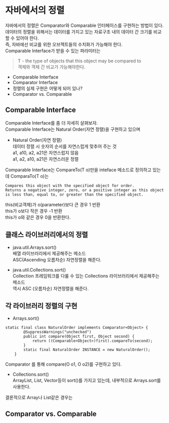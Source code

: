 # 자바에서의 정렬  
자바에서의 정렬은 Comparator<T>와 Comparable<T> 인터페이스를 구현하는 방법이 있다.  
데이터의 정렬을 위해서는 데이터를 가지고 있는 자료구조 내의 데이터 간 크기를 비교할 수 있어야 한다.  
즉, 자바에선 비교를 위한 오브젝트들의 수치화가 가능해야 한다.  
Comparable<T> Interface가 받을 수 있는 파라미터는 
> T - the type of objects that this object may be compared to  
객체와 객체 간 비교가 가능해야한다.  
  
  - Comparable Interface    
  - Comparator Interface  
  - 정렬의 실제 구현은 어떻게 되어 있나?  
  - Comparator vs. Comparable  

## Comparable Interface  
Comparable Interface를 좀 더 자세히 살펴보자.  
Comparable Interface는 Natural Order(자연 정렬)을 구현하고 있으며 
  - Natural Order(자연 정렬)  
  데이터 정렬 시 숫자의 순서를 자연스럽게 맞추어 주는 것  
  a1, a10, a2, a21은 자연스럽지 않음  
  a1, a2, a10, a21은 자연스러운 정렬  


Comparable<T> Interface는 CompareTo(T o)만을 inteface 메소드로 정의하고 있는데 ComparaTo(T o)는  
  ```
  Compares this object with the specified object for order.  
  Returns a negative integer, zero, or a positive integer as this object is less than, equal to, or greater than the specified object.  
  ```
this(비교객체)가 o(parameter)보다 큰 경우 1 반환  
this가 o보다 작은 경우 -1 반환  
this가 o와 같은 경우 0을 반환한다.  


## 클래스 라이브러리에서의 정렬
- java.util.Arrays.sort()  
  배열 라이브러리에서 제공해주는 메소드  
  ASC(Ascending 오름차순) 자연정렬을 해준다.  
  
- java.util.Collections.sort()  
  Collection 프레임워크를 다룰 수 있는 Collections 라이브러리에서 제공해주는 메소드  
  역시 ASC (오름차순) 자연정렬을 해준다.  
  
## 각 라이브러리 정렬의 구현  
- Arrays.sort()  
```
static final class NaturalOrder implements Comparator<Object> {
        @SuppressWarnings("unchecked")
        public int compare(Object first, Object second) {
            return ((Comparable<Object>)first).compareTo(second);
        }
        static final NaturalOrder INSTANCE = new NaturalOrder();
    }
```
  Comparator<T> 를 통해 compare(O o1, O o2)를 구현하고 있다.  
  
- Collections.sort()  
  ArrayList, List, Vector등이 sort()를 가지고 있는데, 내부적으로 Arrays.sort를 사용한다.

결론적으로 Array나 List같은 경우는 

## Comparator vs. Comparable  

